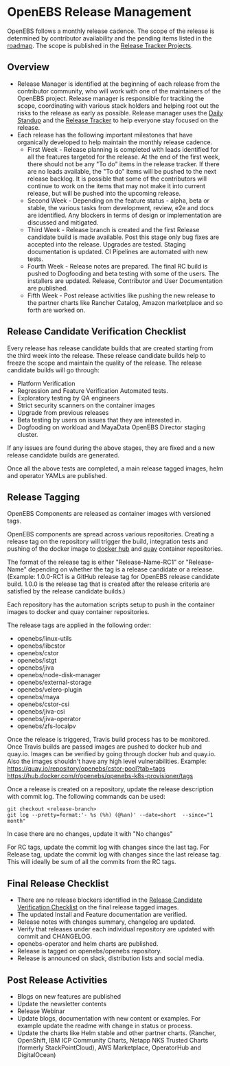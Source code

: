 # OpenEBS Release Management

OpenEBS follows a monthly release cadence. The scope of the release is determined by contributor availability and the pending items listed in the [roadmap](../../ROADMAP.md). The scope is published in the [Release Tracker Projects](https://github.com/openebs/openebs/projects). 

## Overview

* Release Manager is identified at the beginning of each release from the contributor community, who will work with one of the maintainers of the OpenEBS project. Release manager is responsible for tracking the scope, coordinating with various stack holders and helping root out the risks to the release as early as possible. Release manager uses the [Daily Standup](https://github.com/openebs/openebs/tree/master/community#regular-standup-and-release-cadence-meetings) and the [Release Tracker](https://github.com/openebs/openebs/projects) to help everyone stay focused on the release.  
* Each release has the following important milestones that have organically developed to help maintain the monthly release cadence. 
  * First Week - Release planning is completed with leads identified for all the features targeted for the release. At the end of the first week, there should not be any "To do" items in the release tracker. If there are no leads available, the "To do" items will be pushed to the next release backlog. It is possible that some of the contributors will continue to work on the items that may not make it into current release, but will be pushed into the upcoming release. 
  * Second Week - Depending on the feature status - alpha, beta or stable, the various tasks from development, review, e2e and docs are identified. Any blockers in terms of design or implementation are discussed and mitigated.
  * Third Week - Release branch is created and the first Release candidate build is made available. Post this stage only bug fixes are accepted into the release. Upgrades are tested. Staging documentation is updated. CI Pipelines are automated with new tests. 
  * Fourth Week - Release notes are prepared. The final RC build is pushed to Dogfooding and beta testing with some of the users. The installers are updated. Release, Contributor and User Documentation are published. 
  * Fifth Week - Post release activities like pushing the new release to the partner charts like Rancher Catalog, Amazon marketplace and so forth are worked on. 

## Release Candidate Verification Checklist

Every release has release candidate builds that are created starting from the third week into the release. These release candidate builds help to freeze the scope and maintain the quality of the release. The release candidate builds will go through:
- Platform Verification 
- Regression and Feature Verification Automated tests.
- Exploratory testing by QA engineers
- Strict security scanners on the container images
- Upgrade from previous releases
- Beta testing by users on issues that they are interested in. 
- Dogfooding on workload and MayaData OpenEBS Director staging cluster. 

If any issues are found during the above stages, they are fixed and a new release candidate builds are generated. 

Once all the above tests are completed, a main release tagged images, helm and operator YAMLs are published.

## Release Tagging

OpenEBS Components are released as container images with versioned tags. 

OpenEBS components are spread across various repositories. Creating a release tag on the repository will trigger the build, integration tests and pushing of the docker image to [docker hub](https://hub.docker.com/u/openebs) and [quay](https://quay.io/organization/openebs/) container repositories. 

The format of the release tag is either "Release-Name-RC1" or "Release-Name" depending on whether the tag is a release candidate or a release. (Example: 1.0.0-RC1 is a GitHub release tag for OpenEBS release candidate build. 1.0.0 is the release tag that is created after the release criteria are satisfied by the release candidate builds.)

Each repository has the automation scripts setup to push in the container images to docker and quay container repositories. 

The release tags are applied in the following order:
- openebs/linux-utils
- openebs/libcstor
- openebs/cstor
- openebs/istgt
- openebs/jiva
- openebs/node-disk-manager
- openebs/external-storage
- openebs/velero-plugin
- openebs/maya
- openebs/cstor-csi
- openebs/jiva-csi
- openebs/jiva-operator
- openebs/zfs-localpv

Once the release is triggered, Travis build process has to be monitored. Once Travis builds are passed images are pushed to docker hub and quay.io. Images can be verified by going through docker hub and quay.io. Also the images shouldn't have any high level vulnerabilities.
Example:
https://quay.io/repository/openebs/cstor-pool?tab=tags
https://hub.docker.com/r/openebs/openebs-k8s-provisioner/tags

Once a release is created on a repository, update the release description with commit log. The following commands can be used:
```
git checkout <release-branch>
git log --pretty=format:'- %s (%h) (@%an)' --date=short  --since="1 month"
```

In case there are no changes, update it with "No changes"

For RC tags, update the commit log with changes since the last tag. 
For Release tag, update the commit log with changes since the last release tag. This will ideally be sum of all the commits from the RC tags.  

## Final Release Checklist
- There are no release blockers identified in the [Release Candidate Verification Checklist](#release-candidate-verification-checklist) on the final release tagged images.
- The updated Install and Feature documentation are verified. 
- Release notes with changes summary, changelog are updated. 
- Verify that releases under each individual repository are updated with commit and CHANGELOG.
- openebs-operator and helm charts are published.
- Release is tagged on openebs/openebs repository.
- Release is announced on slack, distribution lists and social media.

## Post Release Activities
- Blogs on new features are published
- Update the newsletter contents
- Release Webinar
- Update blogs, documentation with new content or examples. For example update the readme with change in status or process. 
- Update the charts like Helm stable and other partner charts. (Rancher, OpenShift, IBM ICP Community Charts, Netapp NKS Trusted Charts (formerly StackPointCloud), AWS Marketplace, OperatorHub and DigitalOcean)

